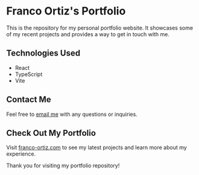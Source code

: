 # Franco Ortiz's Portfolio

This is the repository for my personal portfolio website. It showcases some of my recent projects and provides a way to get in touch with me.

## Technologies Used

- React
- TypeScript
- Vite

## Contact Me

Feel free to [email me](mailto:fr.dv.ortiz@gmail.com) with any questions or inquiries.

## Check Out My Portfolio

Visit [franco-ortiz.com](https://franco-ortiz.com/) to see my latest projects and learn more about my experience.

Thank you for visiting my portfolio repository!
